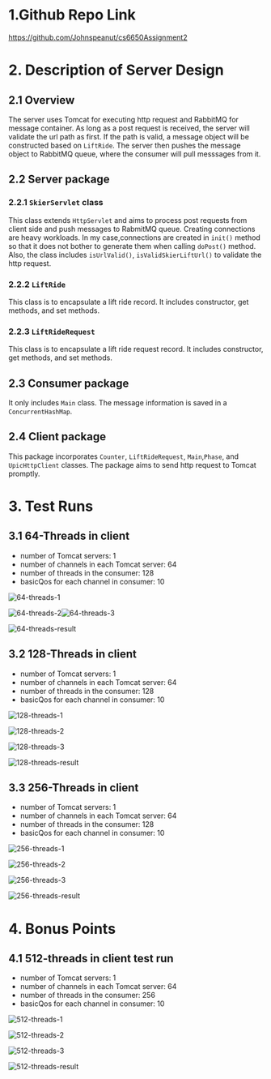 # 1.Github Repo Link

https://github.com/Johnspeanut/cs6650Assignment2

# 2. Description of Server Design

## 2.1 Overview

The server uses Tomcat for executing http request and RabbitMQ for message container. As long as a post request is received, the server will validate the url path as first. If the path is valid, a message object will be constructed based on `LiftRide`. The server then pushes the message object to RabbitMQ queue, where the consumer will pull messsages from it. 

## 2.2 Server package

### 2.2.1 `SkierServlet` class
This class extends `HttpServlet` and aims to process post requests from client side and push messages to RabmitMQ queue. Creating connections are heavy workloads. In my case,connections are created in `init()` method so that it does not bother to generate them when calling `doPost()` method. Also, the class includes `isUrlValid()`, `isValidSkierLiftUrl()` to validate the http request.

### 2.2.2 `LiftRide`
This class is to encapsulate a lift ride record. It includes constructor, get methods, and set methods.

### 2.2.3 `LiftRideRequest`
This class is to encapsulate a lift ride request record. It includes constructor, get methods, and set methods.

## 2.3 Consumer package
It only includes `Main` class. The message information is saved in a `ConcurrentHashMap`.

## 2.4 Client package
This package incorporates `Counter`, `LiftRideRequest`, `Main`,`Phase`, and `UpicHttpClient` classes. The package aims to send http request to Tomcat promptly. 


# 3. Test Runs

## 3.1 64-Threads in client

*   number of Tomcat servers: 1
*   number of channels in each Tomcat server: 64
*   number of threads in the consumer: 128
*   basicQos for each channel in consumer: 10

![64-threads-1](images/64-threads-1.PNG)

![64-threads-2](images/64-threads-2.PNG)![64-threads-3](images/64-threads-3.PNG)

![64-threads-result](images/64-threads-result.PNG)

## 3.2 128-Threads in client

*   number of Tomcat servers: 1
*   number of channels in each Tomcat server: 64
*   number of threads in the consumer: 128
*   basicQos for each channel in consumer: 10

![128-threads-1](images/128-threads-1.PNG)

![128-threads-2](images/128-threads-2.PNG)

![128-threads-3](images/128-threads-3.PNG)

![128-threads-result](/Users/qinhongbo/Github/CS6650-Assignment2/images/128-threads-result.PNG)

## 3.3 256-Threads in client

*   number of Tomcat servers: 1
*   number of channels in each Tomcat server: 64
*   number of threads in the consumer: 128
*   basicQos for each channel in consumer: 10

![256-threads-1](images/256-threads-1.PNG)

![256-threads-2](images/256-threads-2.PNG)

![256-threads-3](images/256-threads-3.PNG)

![256-threads-result](images/256-threads-result.PNG)

# 4. Bonus Points
## 4.1 512-threads in client test run

*   number of Tomcat servers: 1
*   number of channels in each Tomcat server: 64
*   number of threads in the consumer: 256
*   basicQos for each channel in consumer: 10

![512-threads-1](images/512-threads-1.PNG)

![512-threads-2](images/512-threads-2.PNG)

![512-threads-3](images/512-threads-3.PNG)

![512-threads-result](images/512-threads-result.PNG)